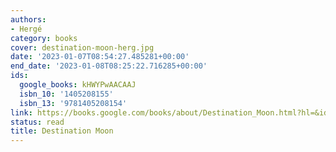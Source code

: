 ```yaml
---
authors:
- Hergé
category: books
cover: destination-moon-herg.jpg
date: '2023-01-07T08:54:27.485281+00:00'
end_date: '2023-01-08T08:25:22.716285+00:00'
ids:
  google_books: kHWYPwAACAAJ
  isbn_10: '1405208155'
  isbn_13: '9781405208154'
link: https://books.google.com/books/about/Destination_Moon.html?hl=&id=kHWYPwAACAAJ
status: read
title: Destination Moon
---
```

